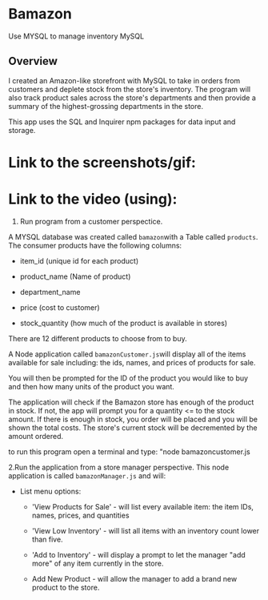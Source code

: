 # Bamazon
Use MYSQL to manage inventory
MySQL

## Overview

I created an Amazon-like storefront with MySQL to take in orders from customers and deplete stock from the store's inventory. The program will also track product sales across the store's departments and then provide a summary of the highest-grossing departments in the store.

This app uses the SQL and Inquirer npm packages for data input and storage.

# Link to the screenshots/gif:

# Link to the video (using):

1. Run program from a customer perspectice.

A MYSQL database was created called `bamazon`with a Table called `products`. The consumer products have the following columns:

   * item_id (unique id for each product)

   * product_name (Name of product)

   * department_name

   * price (cost to customer)

   * stock_quantity (how much of the product is available in stores)

There are 12 different products to choose from to buy.

A Node application called `bamazonCustomer.js`will display all of the items available for sale including: the ids, names, and prices of products for sale.

You will then be prompted for the ID of the product you would like to buy and then how many units of the product you want.

The application will check if the Bamazon store has enough of the product in stock. If not, the app will prompt you for a quantity <= to the stock amount. If there is enough in stock, you order will be placed and you will be shown the total costs. The store's current stock will be decremented by the amount ordered.

to run this program open a terminal and type:
"node bamazoncustomer.js

2.Run the application from a store manager perspective.
This node  application is called `bamazonManager.js` and will:

  * List menu options:

    * 'View Products for Sale' - will list every available item: the item IDs, names, prices, and quantities
    
    * 'View Low Inventory' - will list all items with an inventory count lower than five.

    * 'Add to Inventory' - will display a prompt to let the manager "add more" of any item currently in the store.
    
    * Add New Product - will allow the manager to add a brand new product to the store.

